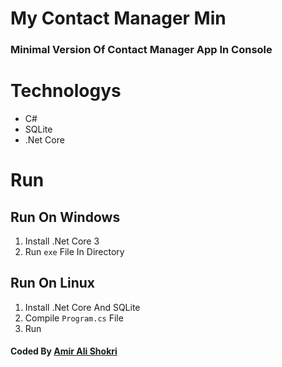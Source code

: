 # My Contact Manager Min

### Minimal Version Of Contact Manager App In Console

# Technologys

- C#
- SQLite
- .Net Core

# Run

## Run On Windows

1. Install .Net Core 3
2. Run `exe` File In Directory

## Run On Linux

1. Install .Net Core And SQLite
2. Compile `Program.cs` File
3. Run

#### Coded By [Amir Ali Shokri](https://github.com/AmirAliShokri)
